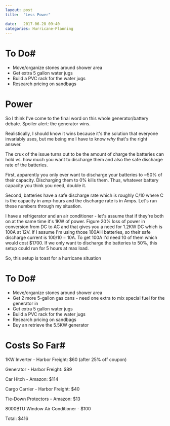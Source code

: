 ```yaml
---
layout: post
title:  "Less Power"

date:   2017-06-28 09:40
categories: Hurricane-Planning
---
```




# To Do#

* Move/organize stones around shower area
* Get extra 5 gallon water jugs
* Build a PVC rack for the water jugs
* Research pricing on sandbags

# Power #

So I think I've come to the final word on this whole generator/battery debate. Spoiler alert: the generator wins.

Realistically, I should know it wins because it's the solution that everyone invariably uses, but me being me I have to know *why* that's the right answer.

The crux of the issue turns out to be the amount of charge the batteries can hold vs. how much you want to discharge them and also the safe discharge rate of the batteries.

First, apparently you only ever want to discharge your batteries to ~50% of their capacity. Discharging them to 0% kills them. Thus, whatever battery capacity you think you need, double it.

Second, batteries have a safe discharge rate which is roughly C/10 where C is the capacity in amp-hours and the discharge rate is in Amps. Let's run these numbers through my situation.

I have a refrigerator and an air conditioner - let's assume that if they're both on at the same time it's 1KW of power. Figure 20% loss of power in conversion from DC to AC and that gives you a need for 1.2KW DC which is 100A at 12V. If I assume I'm using those 100AH batteries, so their safe discharge current is 100/10 = 10A. To get 100A I'd need 10 of them which would cost $1700. If we only want to discharge the batteries to 50%, this setup could run for 5 hours at max load.

So, this setup is toast for a hurricane situation


# To Do#

* Move/organize stones around shower area
* Get 2 more 5-gallon gas cans - need one extra to mix special fuel for the generator in
* Get extra 5 gallon water jugs
* Build a PVC rack for the water jugs
* Research pricing on sandbags
* Buy an retrieve the 5.5KW generator

# Costs So Far#

1KW Inverter - Harbor Freight: $60 (after 25% off coupon)

Generator - Harbor Freight: $89 

Car Hitch - Amazon: $114

Cargo Carrier - Harbor Freight: $40

Tie-Down Protectors - Amazon: $13

8000BTU Window Air Conditioner - $100

Total: $416